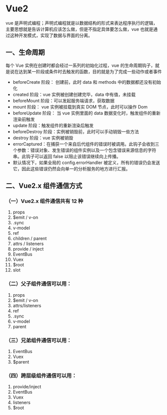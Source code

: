 # Vue2

vue 是声明式编程；声明式编程就是以数据结构的形式来表达程序执行的逻辑，主要思想就是告诉计算机应该怎么做，但是不指定具体要怎么做，vue 也就是通过这种开发模式，实现了数据与界面的分离。

## 一、生命周期

每个 Vue 实例在创建时都会经过一系列的初始化过程，vue 的生命周期钩子，就是说在达到某一阶段或条件时去触发的函数，目的就是为了完成一些动作或者事件

- beforeCreate 阶段： 创建前，此时 data 和 methods 中的数据都还没有初始化
- created 阶段：vue 实例被创建创建完毕，data 中有值，未挂载
- beforeMount 阶段：可以发起服务端请求，获取数据
- mount 阶段： vue 实例被挂载到真实 DOM 节点，此时可以操作 Dom
- beforeUpdate 阶段： 当 vue 实例里面的 data 数据变化时，触发组件的重新渲染前触发
- update 阶段：触发组件的重新渲染后触发
- beforeDestroy 阶段：实例被销毁前，此时可以手动销毁一些方法
- destroy 阶段：vue 实例被销毁
- errorCaptured：在捕获一个来自后代组件的错误时被调用。此钩子会收到三个参数：错误对象、发生错误的组件实例以及一个包含错误来源信息的字符串。此钩子可以返回 false 以阻止该错误继续向上传播。
- 默认情况下，如果全局的 config.errorHandler 被定义，所有的错误仍会发送它，因此这些错误仍然会向单一的分析服务的地方进行汇报。

## 二、Vue2.x 组件通信方式

### （一）Vue2.x 组件通信共有 12 种

1. props
2. $emit / v-on
3. .sync
4. v-model
5. ref
6. children / parent
7. attrs / listeners
8. provide / inject
9. EventBus
10. Vuex
11. $root
12. slot

### （二）父子组件通信可以用：

1. props
2. $emit / v-on
3. attrs/listeners
4. ref
5. .sync
6. v-model
7. parent

### （三）兄弟组件通信可以用：

1. EventBus
2. Vuex
3. $parent

### （四）跨层级组件通信可以用：

1. provide/inject
2. EventBus
3. Vuex
4. listeners
5. $root

